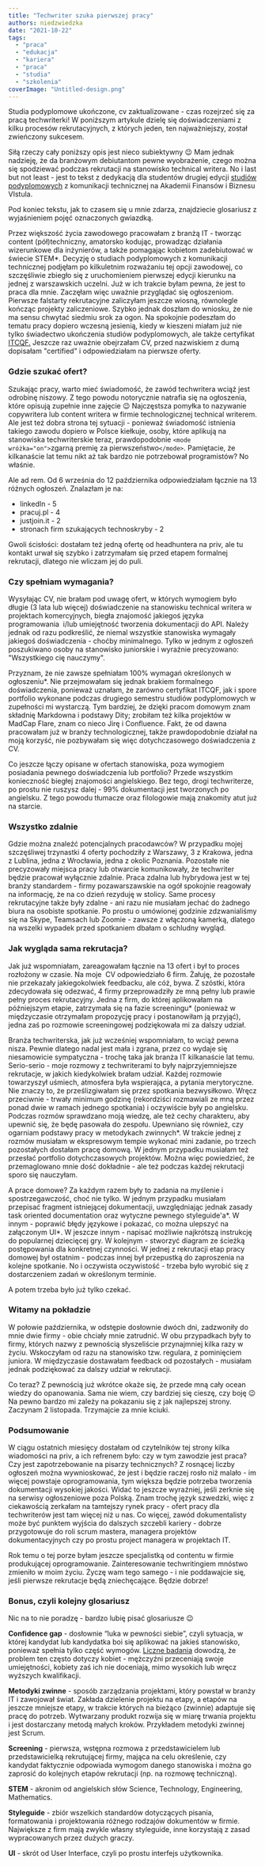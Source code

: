 ```yaml
---
title: "Techwriter szuka pierwszej pracy"
authors: niedzwiedzka
date: "2021-10-22"
tags:
  - "praca"
  - "edukacja"
  - "kariera"
  - "praca"
  - "studia"
  - "szkolenia"
coverImage: "Untitled-design.png"
---
```


Studia podyplomowe ukończone, cv zaktualizowane - czas rozejrzeć się za pracą
techwriterki! W poniższym artykule dzielę się doświadczeniami z kilku procesów
rekrutacyjnych, z których jeden, ten najważniejszy, został zwieńczony sukcesem.

<!--truncate-->

Siłą rzeczy cały poniższy opis jest nieco subiektywny 😉 Mam jednak nadzieję, że
da branżowym debiutantom pewne wyobrażenie, czego można się spodziewać podczas
rekrutacji na stanowisko technical writera. No i last but not least - jest to
tekst z dedykacją dla studentów drugiej edycji
[studiów podyplomowych](https://www.vistula.edu.pl/kierunki-studiow/kontynuacja-edukacji/studia-podyplomowe/informatyka/komunikacja-techniczna)
z komunikacji technicznej na Akademii Finansów i Biznesu VIstula.

Pod koniec tekstu, jak to czasem się u mnie zdarza, znajdziecie glosariusz z
wyjaśnieniem pojęć oznaczonych gwiazdką.

Przez większość życia zawodowego pracowałam z branżą IT - tworząc content
(pół)techniczny, amatorsko kodując, prowadząc działania wizerunkowe dla
inżynierów, a także pomagając kobietom zadebiutować w świecie STEM\*. Decyzję o
studiach podyplomowych z komunikacji technicznej podjęłam po kilkuletnim
rozważaniu tej opcji zawodowej, co szczęśliwie zbiegło się z uruchomieniem
pierwszej edycji kierunku na jednej z warszawskich uczelni. Już w ich trakcie
byłam pewna, że jest to praca dla mnie. Zaczęłam więc uważnie przyglądać się
ogłoszeniom. Pierwsze falstarty rekrutacyjne zaliczyłam jeszcze wiosną,
równolegle kończąc projekty zaliczeniowe. Szybko jednak doszłam do wniosku, że
nie ma sensu chwytać siedmiu srok za ogon. Na spokojnie podeszłam do tematu
pracy dopiero wczesną jesienią, kiedy w kieszeni miałam już nie tylko świadectwo
ukończenia studiów podyplomowych, ale także certyfikat
[ITCQF.](https://itcqf.org/) Jeszcze raz uważnie obejrzałam CV, przed nazwiskiem
z dumą dopisałam "certified" i odpowiedziałam na pierwsze oferty.

### Gdzie szukać ofert?

Szukając pracy, warto mieć świadomość, że zawód techwritera wciąż jest odrobinę
niszowy. Z tego powodu notorycznie natrafia się na ogłoszenia, które opisują
zupełnie inne zajęcie 😉 Najczęstsza pomyłka to nazywanie copywritera lub
content writera w firmie technologicznej technical writerem. Ale jest też dobra
strona tej sytuacji - ponieważ świadomość istnienia takiego zawodu dopiero w
Polsce kiełkuje, osoby, które aplikują na stanowiska techwriterskie teraz,
prawdopodobnie `<mode wróżka="on">`zgarną premię za pierwszeństwo`</mode>`.
Pamiętacie, że kilkanaście lat temu nikt aż tak bardzo nie potrzebował
programistów? No właśnie.

Ale ad rem. Od 6 września do 12 października odpowiedziałam łącznie na 13
różnych ogłoszeń. Znalazłam je na:

- linkedIn - 5
- pracuj.pl - 4
- justjoin.it - 2
- stronach firm szukających technoskryby - 2

Gwoli ścisłości: dostałam też jedną ofertę od headhuntera na priv, ale tu
kontakt urwał się szybko i zatrzymałam się przed etapem formalnej rekrutacji,
dlatego nie wliczam jej do puli.

### Czy spełniam wymagania?

Wysyłając CV, nie brałam pod uwagę ofert, w których wymogiem było długie (3 lata
lub więcej) doświadczenie na stanowisku technical writera w projektach
komercyjnych, biegła znajomość jakiegoś języka programowania  i/lub umiejętność
tworzenia dokumentacji do API. Należy jednak od razu podkreślić, że niemal
wszystkie stanowiska wymagały jakiegoś doświadczenia - choćby minimalnego. Tylko
w jednym z ogłoszeń poszukiwano osoby na stanowisko juniorskie i wyraźnie
precyzowano: "Wszystkiego cię nauczymy".

Przyznam, że nie zawsze spełniałam 100% wymagań określonych w ogłoszeniu\*. Nie
przejmowałam się jednak brakiem formalnego doświadczenia, ponieważ uznałam, że
zarówno certyfikat ITCQF, jak i spore portfolio wykonane podczas drugiego
semestru studiów podyplomowych w zupełności mi wystarczą. Tym bardziej, że
dzięki pracom domowym znam składnię Markdowna i podstawy Dity; zrobiłam też
kilka projektów w MadCap Flare, znam co nieco Jirę i Confluence. Fakt, że od
dawna pracowałam już w branży technologicznej, także prawdopodobnie działał na
moją korzyść, nie pozbywałam się więc dotychczasowego doświadczenia z  CV.

Co jeszcze łączy opisane w ofertach stanowiska, poza wymogiem posiadania pewnego
doświadczenia lub portfolio? Przede wszystkim konieczność biegłej znajomości
angielskiego. Bez tego, drogi techwriterze, po prostu nie ruszysz dalej - 99%
dokumentacji jest tworzonych po angielsku. Z tego powodu tłumacze oraz
filologowie mają znakomity atut już na starcie.

### Wszystko zdalnie

Gdzie można znaleźć potencjalnych pracodawców? W przypadku mojej szczęśliwej
trzynastki 4 oferty pochodziły z Warszawy, 3 z Krakowa, jedna z Lublina, jedna z
Wrocławia, jedna z okolic Poznania. Pozostałe nie precyzowały miejsca pracy lub
otwarcie komunikowały, że techwriter będzie pracował wyłącznie zdalnie. Praca
zdalna lub hybrydowa jest w tej branży standardem - firmy pozawarszawskie na
ogół spokojnie reagowały na informację, że na co dzień rezyduję w stolicy. Same
procesy rekrutacyjne także były zdalne - ani razu nie musiałam jechać do żadnego
biura na osobiste spotkanie. Po prostu o umówionej godzinie zdzwanialiśmy się na
Skype, Teamsach lub Zoomie - zawsze z włączoną kamerką, dlatego na wszelki
wypadek przed spotkaniem dbałam o schludny wygląd.

### Jak wygląda sama rekrutacja?

Jak już wspomniałam, zareagowałam łącznie na 13 ofert i był to proces rozłożony
w czasie. Na moje  CV odpowiedziało 6 firm. Żałuję, że pozostałe nie przekazały
jakiegokolwiek feedbacku, ale cóż, bywa. Z szóstki, która zdecydowała się
odezwać, 4 firmy przeprowadziły ze mną pełny lub prawie pełny proces
rekrutacyjny. Jedna z firm, do której aplikowałam na późniejszym etapie,
zatrzymała się na fazie screeningu\* (ponieważ w międzyczasie otrzymałam
propozycję pracy i postanowiłam ją przyjąć), jedna zaś po rozmowie screeningowej
podziękowała mi za dalszy udział.

Branża techwriterska, jak już wcześniej wspomniałam, to wciąż pewna nisza.
Pewnie dlatego nadal jest mała i zgrana, przez co wydaje się niesamowicie
sympatyczna - trochę taka jak branża IT kilkanaście lat temu. Serio-serio - moje
rozmowy z techwriterami to były najprzyjemniejsze rekrutacje, w jakich
kiedykolwiek brałam udział. Każdej rozmowie towarzyszył uśmiech, atmosfera była
wspierająca, a pytania merytoryczne. Nie znaczy to, że prześlizgiwałam się przez
spotkania bezwysiłkowo. Wręcz przeciwnie - trwały minimum godzinę (rekordziści
rozmawiali ze mną przez ponad dwie w ramach jednego spotkania) i oczywiście były
po angielsku. Podczas rozmów sprawdzano moją wiedzę, ale też cechy charakteru,
aby upewnić się, że będę pasowała do zespołu. Upewniano się również, czy
ogarniam podstawy pracy w metodykach zwinnych\*. W trakcie jednej z rozmów
musiałam w ekspresowym tempie wykonać mini zadanie, po trzech pozostałych
dostałam pracę domową. W jednym przypadku musiałam też przesłać portfolio
dotychczasowych projektów. Można więc powiedzieć, że przemaglowano mnie dość
dokładnie - ale też podczas każdej rekrutacji sporo się nauczyłam.

A prace domowe? Za każdym razem były to zadania na myślenie i spostrzegawczość,
choć nie tylko. W jednym przypadku musiałam przepisać fragment istniejącej
dokumentacji, uwzględniając jednak zasady task oriented documentation oraz
wytyczne pewnego styleguide'a\*. W innym - poprawić błędy językowe i pokazać, co
można ulepszyć na załączonym UI\*. W jeszcze innym - napisać możliwie najkrótszą
instrukcję do popularnej dziecięcej gry. W kolejnym - stworzyć diagram ze
ścieżką postępowania dla konkretnej czynności. W jednej z rekrutacji etap pracy
domowej był ostatnim - podczas innej był przepustką do zaproszenia na kolejne
spotkanie. No i oczywista oczywistość - trzeba było wyrobić się z dostarczeniem
zadań w określonym terminie.

A potem trzeba było już tylko czekać.

### Witamy na pokładzie

W połowie października, w odstępie dosłownie dwóch dni, zadzwoniły do mnie dwie
firmy - obie chciały mnie zatrudnić. W obu przypadkach były to firmy, których
nazwy z pewnością słyszeliście przynajmniej kilka razy w życiu. Wskoczyłam od
razu na stanowisko tzw. regulara, z pominięciem juniora. W międzyczasie
dostawałam feedback od pozostałych - musiałam jednak podziękować za dalszy
udział w rekrutacji.

Co teraz? Z pewnością już wkrótce okaże się, że przede mną cały ocean wiedzy do
opanowania. Sama nie wiem, czy bardziej się cieszę, czy boję 😉 Na pewno bardzo
mi zależy na pokazaniu się z jak najlepszej strony. Zaczynam 2 listopada.
Trzymajcie za mnie kciuki.

### Podsumowanie

W ciągu ostatnich miesięcy dostałam od czytelników tej strony kilka wiadomości
na priv, a ich refrenem było: czy w tym zawodzie jest praca? Czy jest
zapotrzebowanie na pisarzy technicznych? Z rosnącej liczby ogłoszeń można
wywnioskować, że jest i będzie raczej rosło niż malało - im więcej powstaje
oprogramowania, tym większa będzie potrzeba tworzenia dokumentacji wysokiej
jakości. Widać to jeszcze wyraźniej, jeśli zerknie się na serwisy ogłoszeniowe
poza Polską. Znam trochę język szwedzki, więc z ciekawością zerkałam na
tamtejszy rynek pracy - ofert pracy dla techwriterów jest tam więcej niż u nas.
Co więcej, zawód dokumentalisty może być punktem wyjścia do dalszych szczebli
kariery - dobrze przygotowuje do roli scrum mastera, managera projektów
dokumentacyjnych czy po prostu project managera w projektach IT.

Rok temu o tej porze byłam jeszcze specjalistką od contentu w firmie
produkującej oprogramowanie. Zainteresowanie techwritingiem mnóstwo zmieniło w
moim życiu. Życzę wam tego samego - i nie poddawajcie się, jeśli pierwsze
rekrutacje będą zniechęcające. Będzie dobrze!

### Bonus, czyli kolejny glosariusz

Nic na to nie poradzę - bardzo lubię pisać glosariusze 😉

**Confidence gap** - dosłownie “luka w pewności siebie”, czyli sytuacja, w
której kandydat lub kandydatka boi się aplikować na jakieś stanowisko, ponieważ
spełnia tylko część wymogów.
[Liczne badania](https://www.theatlantic.com/magazine/archive/2014/05/the-confidence-gap/359815/)
dowodzą, że problem ten często dotyczy kobiet - mężczyźni przeceniają swoje
umiejętności, kobiety zaś ich nie doceniają, mimo wysokich lub wręcz wyższych
kwalifikacji.

**Metodyki zwinne** - sposób zarządzania projektami, który powstał w branży IT i
zawojował świat. Zakłada dzielenie projektu na etapy, a etapów na jeszcze
mniejsze etapy, w trakcie których na bieżąco (zwinnie) adaptuje się pracę do
potrzeb. Wytwarzany produkt rozwija się w miarę trwania projektu i jest
dostarczany metodą małych kroków. Przykładem metodyki zwinnej jest Scrum.

**Screening** - pierwsza, wstępna rozmowa z przedstawicielem lub
przedstawicielką rekrutującej firmy, mająca na celu określenie, czy kandydat
faktycznie odpowiada wymogom danego stanowiska i można go zaprosić do kolejnych
etapów rekrutacji (np. na rozmowę techniczną).

**STEM** - akronim od angielskich słów Science, Technology, Engineering,
Mathematics.

**Styleguide** - zbiór wszelkich standardów dotyczących pisania, formatowania i
projektowania różnego rodzajów dokumentów w firmie. Największe z firm mają
zwykle własny styleguide, inne korzystają z zasad wypracowanych przez dużych
graczy.

**UI** - skrót od User Interface, czyli po prostu interfejs użytkownika.
